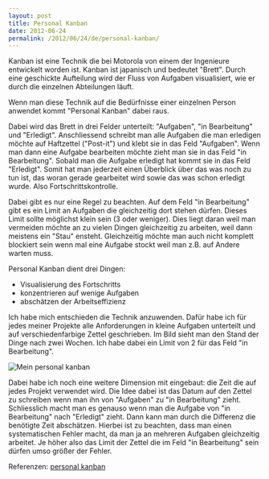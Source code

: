 ```yaml
---
layout: post
title: Personal Kanban
date: 2012-06-24
permalink: /2012/06/24/de/personal-kanban/
---
```


Kanban ist eine Technik die bei Motorola von einem der Ingenieure entwickelt
worden ist. Kanban ist japanisch und bedeutet "Brett". Durch eine geschickte
Aufteilung wird der Fluss von Aufgaben visualisiert, wie er durch die einzelnen
Abteilungen läuft.

Wenn man diese Technik auf die Bedürfnisse einer einzelnen Person anwendet
kommt "Personal Kanban" dabei raus.

Dabei wird das Brett in drei Felder unterteilt: "Aufgaben", "in Bearbeitung" und
"Erledigt". Anschliessend schreibt man alle Aufgaben die man erledigen möchte
auf Haftzettel ("Post-it") und klebt sie in das Feld "Aufgaben". Wenn man dann
eine Aufgabe bearbeiten möchte zieht man sie in das Feld "in Bearbeitung".
Sobald man die Aufgabe erledigt hat kommt sie in das Feld "Erledigt". Somit hat
man jederzeit einen Überblick über das was noch zu tun ist, das woran gerade
gearbeitet wird sowie das was schon erledigt wurde. Also Fortschrittskontrolle.

Dabei gibt es nur eine Regel zu beachten. Auf dem Feld "in Bearbeitung" gibt es
ein Limit an Aufgaben die gleichzeitig dort stehen dürfen. Dieses Limit sollte
möglichst klein sein (3 oder weniger). Dies liegt daran weil man vermeiden
möchte an zu vielen Dingen gleichzeitig zu arbeiten, weil dann meistens ein
"Stau" ensteht. Gleichzeitig möchte man auch nicht komplett blockiert sein wenn
mal eine Aufgabe stockt weil man z.B. auf Andere warten muss.

Personal Kanban dient drei Dingen:

* Visualisierung des Fortschritts
* konzentrieren auf wenige Aufgaben
* abschätzen der Arbeitseffizienz

Ich habe mich entschieden die Technik anzuwenden. Dafür habe ich für jedes
meiner Projekte alle Anforderungen in kleine Aufgaben  unterteilt und auf
verschiedenfarbige Zettel geschrieben. Im Bild sieht man den Stand der Dinge 
nach zwei Wochen. Ich habe dabei ein Limit von 2 für das Feld "in Bearbeitung".

![Mein personal kanban](http://sam-d.com/media/kanban.jpg)

Dabei habe ich noch eine weitere Dimension mit eingebaut: die Zeit die auf jedes
Projekt verwendet wird. Die Idee dabei ist das Datum auf den Zettel zu schreiben
wenn man ihn von "Aufgaben" zu "in Bearbeitung" zieht. Schliesslich macht man es
genauso wenn man die Aufgabe von "in Bearbeitung" nach "Erledigt" zieht. Dann
kann man durch die Differenz die benötigte Zeit abschätzen. Hierbei ist zu
beachten, dass man einen systematischen Fehler macht, da man ja an mehreren
Aufgaben gleichzeitig arbeitet. Je höher also das Limit der Zettel die im Feld
"in Bearbeitung" sein dürfen umso größer der Fehler.

Referenzen: [personal kanban](http://www.personalkanban.com)
